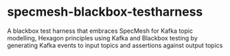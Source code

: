 # specmesh-blackbox-testharness
A blackbox test harness that embraces  SpecMesh for Kafka topic modelling, Hexagon principles using Kafka and Blackbox testing by generating Kafka events to input topics and assertions against output topics
